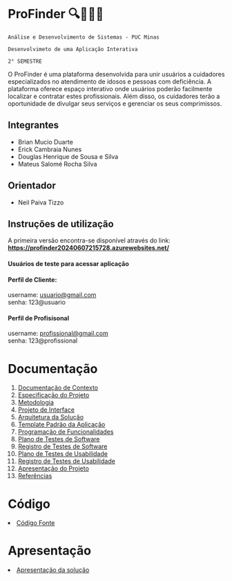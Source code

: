 # ProFinder 🔍👴👨‍🦽

`Análise e Desenvolvimento de Sistemas - PUC Minas`

`Desenvolvimeto de uma Aplicação Interativa`

`2° SEMESTRE`

O ProFinder é uma plataforma desenvolvida para unir usuários a cuidadores especializados no atendimento de idosos e pessoas com deficiência. A plataforma oferece espaço interativo onde usuários poderão facilmente localizar e contratar estes profissionais. Além disso, os cuidadores terão a oportunidade de divulgar seus serviços e gerenciar os seus comprimissos.
## Integrantes

* Brian Mucio Duarte
* Erick Cambraia Nunes
* Douglas Henrique de Sousa e Silva
* Mateus Salomé Rocha Silva


## Orientador

* Neil Paiva Tizzo

## Instruções de utilização

A primeira versão encontra-se disponível através do link: **https://profinder20240607215728.azurewebsites.net/**

#### Usuários de teste para acessar aplicação
#### Perfil de Cliente: <p></p>
username: usuario@gmail.com <br>
senha: 123@usuario

#### Perfil de Profisisonal <p></p>
username: profissional@gmail.com <br>
senha: 123@profissional


# Documentação

<ol>
<li><a href="docs/01-Documentação de Contexto.md"> Documentação de Contexto</a></li>
<li><a href="docs/02-Especificação do Projeto.md"> Especificação do Projeto</a></li>
<li><a href="docs/03-Metodologia.md"> Metodologia</a></li>
<li><a href="docs/04-Projeto de Interface.md"> Projeto de Interface</a></li>
<li><a href="docs/05-Arquitetura da Solução.md"> Arquitetura da Solução</a></li>
<li><a href="docs/06-Template Padrão da Aplicação.md"> Template Padrão da Aplicação</a></li>
<li><a href="docs/07-Programação de Funcionalidades.md"> Programação de Funcionalidades</a></li>
<li><a href="docs/08-Plano de Testes de Software.md"> Plano de Testes de Software</a></li>
<li><a href="docs/09-Registro de Testes de Software.md"> Registro de Testes de Software</a></li>
<li><a href="docs/10-Plano de Testes de Usabilidade.md"> Plano de Testes de Usabilidade</a></li>
<li><a href="docs/11-Registro de Testes de Usabilidade.md"> Registro de Testes de Usabilidade</a></li>
<li><a href="docs/12-Apresentação do Projeto.md"> Apresentação do Projeto</a></li>
<li><a href="docs/13-Referências.md"> Referências</a></li>
</ol>

# Código

<li><a href="src/README.md"> Código Fonte</a></li>

# Apresentação

<li><a href="presentation/README.md"> Apresentação da solução</a></li>
